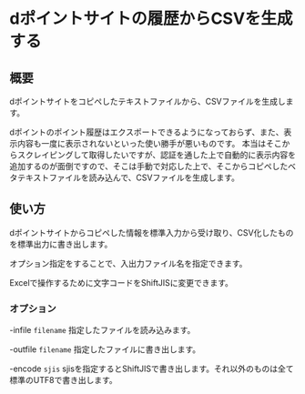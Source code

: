 # dポイントサイトの履歴からCSVを生成する

## 概要

dポイントサイトをコピペしたテキストファイルから、CSVファイルを生成します。

dポイントのポイント履歴はエクスポートできるようになっておらず、また、表示内容も一度に表示されないといった使い勝手が悪いものです。
本当はそこからスクレイピングして取得したいですが、認証を通した上で自動的に表示内容を追加するのが面倒ですので、そこは手動で対応した上で、そこからコピペしたベタテキストファイルを読み込んで、CSVファイルを生成します。

## 使い方

dポイントサイトからコピペした情報を標準入力から受け取り、CSV化したものを標準出力に書き出します。

オプション指定をすることで、入出力ファイル名を指定できます。

Excelで操作するために文字コードをShiftJISに変更できます。

### オプション

-infile `filename`
  指定したファイルを読み込みます。

-outfile `filename`
  指定したファイルに書き出します。

-encode `sjis`
  sjisを指定するとShiftJISで書き出します。それ以外のものは全て標準のUTF8で書き出します。



